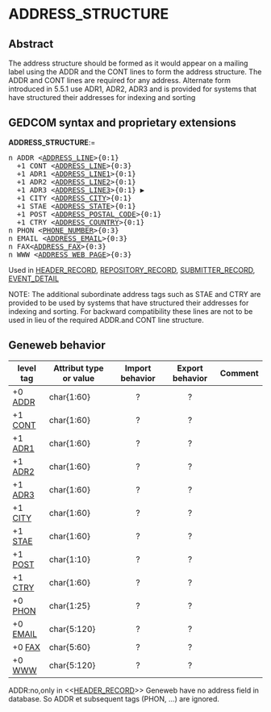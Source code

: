 ﻿# ADDRESS_STRUCTURE
## Abstract
The address structure should be formed as it would appear on a mailing label using the ADDR and
the CONT lines to form the address structure.  The ADDR and CONT lines are required for any
address. Alternate form introduced in 5.5.1 use ADR1, ADR2, ADR3 and is provided for systems
that have structured their addresses for indexing and sorting


## GEDCOM syntax and proprietary extensions

**ADDRESS_STRUCTURE**:=
<pre>
n ADDR &lt;<a href=Ged.ADDRESS_LINE.md>ADDRESS_LINE</a>&gt;{0:1}
  +1 CONT &lt;<a href=Ged.ADDRESS_LINE.md>ADDRESS_LINE</a>&gt;{0:3}
  +1 ADR1 &lt;<a href=Ged.ADDRESS_LINE1.md>ADDRESS_LINE1</a>&gt;{0:1}
  +1 ADR2 &lt;<a href=Ged.ADDRESS_LINE2.md>ADDRESS_LINE2</a>&gt;{0:1}
  +1 ADR3 &lt;<a href=Ged.ADDRESS_LINE3.md>ADDRESS_LINE3</a>&gt;{0:1} &#x25B6;
  +1 CITY &lt;<a href=Ged.ADDRESS_CITY.md>ADDRESS_CITY</a>&gt;{0:1}
  +1 STAE &lt;<a href=Ged.ADDRESS_STATE.md>ADDRESS_STATE</a>&gt;{0:1}
  +1 POST &lt;<a href=Ged.ADDRESS_POSTAL_CODE.md>ADDRESS_POSTAL_CODE</a>&gt;{0:1}
  +1 CTRY &lt;<a href=Ged.ADDRESS_COUNTRY.md>ADDRESS_COUNTRY</a>&gt;{0:1}
n PHON &lt;<a href=Ged.PHONE_NUMBER.md>PHONE_NUMBER</a>&gt;{0:3}
n EMAIL &lt;<a href=Ged.ADDRESS_EMAIL.md>ADDRESS_EMAIL</a>&gt;{0:3}
n FAX&lt;<a href=Ged.ADDRESS_FAX.md>ADDRESS_FAX</a>&gt;{0:3}
n WWW &lt;<a href=Ged.ADDRESS_WEB_PAGE.md>ADDRESS_WEB_PAGE</a>&gt;{0:3}
</pre>
Used in <a href=Ged.HEADER_RECORD.md>HEADER_RECORD</a>, <a href=Ged.REPOSITORY_RECORD.md>REPOSITORY_RECORD</a>, <a href=Ged.SUBMITTER_RECORD.md>SUBMITTER_RECORD</a>, <a href=Ged.EVENT_DETAIL.md>EVENT_DETAIL</a><br />


NOTE: The additional subordinate address tags such as STAE and CTRY are provided to be used
by systems that have structured their addresses for indexing and sorting. For backward compatibility
these lines are not to be used in lieu of the required ADDR.and CONT line structure.

## Geneweb behavior

level tag  | Attribut type or value | Import behavior | Export behavior  | Comment 
---------- | ------------- | :---------------: | :-----------------:| -----------
+0 <a href=Ged.GLOSSARY.md#addr>ADDR</a> | char{1:60} | ? | ? | 
+1 <a href=Ged.GLOSSARY.md#cont>CONT</a> | char{1:60} | ? | ? | 
+1 <a href=Ged.GLOSSARY.md#adr1>ADR1</a> | char{1:60} | ? | ? | 
+1 <a href=Ged.GLOSSARY.md#adr2>ADR2</a> | char{1:60} | ? | ? | 
+1 <a href=Ged.GLOSSARY.md#adr3>ADR3</a> | char{1:60} | ? | ? | 
+1 <a href=Ged.GLOSSARY.md#city>CITY</a> | char{1:60} | ? | ? | 
+1 <a href=Ged.GLOSSARY.md#stae>STAE</a> | char{1:60} | ? | ? | 
+1 <a href=Ged.GLOSSARY.md#post>POST</a> | char{1:10} | ? | ? | 
+1 <a href=Ged.GLOSSARY.md#ctry>CTRY</a> | char{1:60} | ? | ? | 
+0 <a href=Ged.GLOSSARY.md#phon>PHON</a> | char{1:25} | ? | ? | 
+0 <a href=Ged.GLOSSARY.md#email>EMAIL</a> | char{5:120} | ? | ? | 
+0 <a href=Ged.GLOSSARY.md#fax>FAX</a> | char{5:60} | ? | ? | 
+0 <a href=Ged.GLOSSARY.md#www>WWW</a> | char{5:120} | ? | ? | 

ADDR:no,only in &lt;&lt;<a href=Ged.HEADER_RECORD.md>HEADER_RECORD</a>&gt;&gt;
Geneweb have no address field in database. So ADDR et subsequent tags (PHON, ...) are ignored.


